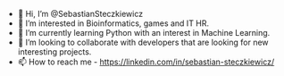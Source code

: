 - 👋 Hi, I’m @SebastianSteczkiewicz
- 👀 I’m interested in Bioinformatics, games and IT HR.
- 🌱 I’m currently learning Python with an interest in Machine Learning.
- 💞️ I’m looking to collaborate with developers that are looking for new interesting projects.
- 📫 How to reach me - https://linkedin.com/in/sebastian-steczkiewicz/
